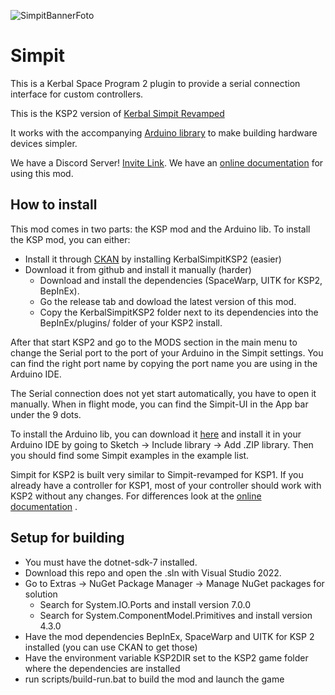 
![SimpitBannerFoto](https://github.com/Simpit-team/KerbalSimpit-KSP2/assets/22640558/71fc0948-2938-43ec-a498-ccd04b943b57)

# Simpit
This is a Kerbal Space Program 2 plugin to provide a serial connection interface for custom controllers.

This is the KSP2 version of [Kerbal Simpit Revamped](https://github.com/Simpit-team/KerbalSimpitRevamped)

It works with the accompanying [Arduino library](https://github.com/Simpit-team/KerbalSimpitRevamped-Arduino) to make building hardware devices simpler.

We have a Discord Server! [Invite Link](https://discord.gg/ZwcPdNcaRN). We have an [online documentation](https://kerbalsimpitrevamped-arduino.readthedocs.io/) for using this mod.

## How to install
This mod comes in two parts: the KSP mod and the Arduino lib.
To install the KSP mod, you can either:
- Install it through [CKAN](https://github.com/KSP-CKAN/CKAN) by installing KerbalSimpitKSP2 (easier)
- Download it from github and install it manually (harder)
	- Download and install the dependencies (SpaceWarp, UITK for KSP2, BepInEx).
	- Go the release tab and dowload the latest version of this mod. 
	- Copy the KerbalSimpitKSP2 folder next to its dependencies into the BepInEx/plugins/ folder of your KSP2 install.

After that start KSP2 and go to the MODS section in the main menu to change the Serial port to the port of your Arduino in the Simpit settings. You can find the right port name by copying the port name you are using in the Arduino IDE.

The Serial connection does not yet start automatically, you have to open it manually. When in flight mode, you can find the Simpit-UI in the App bar under the 9 dots.

To install the Arduino lib, you can download it [here](https://github.com/Simpit-team/KerbalSimpitRevamped-Arduino) and install it in your Arduino IDE by going to Sketch -> Include library -> Add .ZIP library. Then you  should find some Simpit examples in the example list.
 
Simpit for KSP2 is built very similar to Simpit-revamped for KSP1. If you already have a controller for KSP1, most of your controller should work with KSP2 without any changes. For differences look at the [online documentation](https://kerbalsimpitrevamped-arduino.readthedocs.io/) .

## Setup for building
- You must have the dotnet-sdk-7 installed.
- Download this repo and open the .sln with Visual Studio 2022. 
- Go to Extras -> NuGet Package Manager -> Manage NuGet packages for solution
	- Search for System.IO.Ports and install version 7.0.0
	- Search for System.ComponentModel.Primitives and install version 4.3.0
- Have the mod dependencies BepInEx, SpaceWarp and UITK for KSP 2 installed (you can use CKAN to get those)
- Have the environment variable KSP2DIR set to the KSP2 game folder where the dependencies are installed
- run scripts/build-run.bat to build the mod and launch the game

